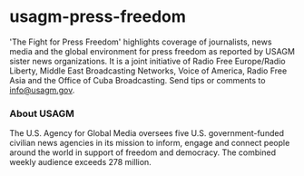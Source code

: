 # usagm-press-freedom

'The Fight for Press Freedom' highlights coverage of journalists, news media and the global environment for press freedom as reported by USAGM sister news organizations. It is a joint initiative of Radio Free Europe/Radio Liberty, Middle East Broadcasting Networks, Voice of America, Radio Free Asia and the Office of Cuba Broadcasting. Send tips or comments to info@usagm.gov.


### About USAGM ###

The U.S. Agency for Global Media oversees five U.S. government-funded civilian news agencies in its mission to inform, engage and connect people around the world in support of freedom and democracy. The combined weekly audience exceeds 278 million.